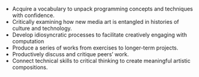 - Acquire a vocabulary to unpack programming concepts and techniques with confidence.
- Critically examining how new media art is entangled in histories of culture and technology.
- Develop idiosyncratic processes to facilitate creatively engaging with computation
- Produce a series of works from exercises to longer-term projects.
- Productively discuss and critique peers’ work.
- Connect technical skills to critical thinking to create meaningful artistic compositions.
